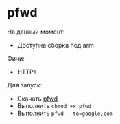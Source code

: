 # pfwd

На данный момент:
- Доступна сборка под arm

Фичи:
- HTTPs

Для запуск:
- Скачать [pfwd](./pfwd)
- Выполнить `chmod +x pfwd`
- Выполнить `pfwd --to=google.com`

